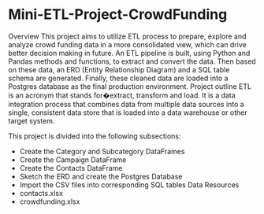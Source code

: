 # Mini-ETL-Project-CrowdFunding
Overview
This project aims to utilize ETL process to prepare, explore and analyze crowd funding data in a more consolidated view, which can drive better decision making in future.
An ETL pipeline is built, using Python and Pandas methods and functions, to extract and convert the data. Then based on these data, an ERD (Entity Relationship Diagram) and a SQL table schema are generated. Finally, these cleaned data are loaded into a Postgres database as the final production environment.
Project outline
ETL is an acronym that stands for�extract, transform and load. It is a data integration process that combines data from multiple data sources into a single, consistent data store that is loaded into a data warehouse or other target system. 

This project is divided into the following subsections:
* Create the Category and Subcategory DataFrames
* Create the Campaign DataFrame
* Create the Contacts DataFrame
* Sketch the ERD and create the Postgres Database
* Import the CSV files into corresponding SQL tables
Data Resources
* contacts.xlsx
* crowdfunding.xlsx



